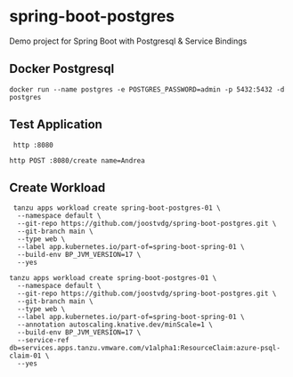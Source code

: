 # spring-boot-postgres
Demo project for Spring Boot with Postgresql &amp; Service Bindings

## Docker Postgresql

```shell
docker run --name postgres -e POSTGRES_PASSWORD=admin -p 5432:5432 -d postgres
```
 

## Test Application

```shell
 http :8080
```

```shell
http POST :8080/create name=Andrea
```

## Create Workload

```shell
 tanzu apps workload create spring-boot-postgres-01 \
  --namespace default \
  --git-repo https://github.com/joostvdg/spring-boot-postgres.git \
  --git-branch main \
  --type web \
  --label app.kubernetes.io/part-of=spring-boot-spring-01 \
  --build-env BP_JVM_VERSION=17 \
  --yes
```

```shell
tanzu apps workload create spring-boot-postgres-01 \
  --namespace default \
  --git-repo https://github.com/joostvdg/spring-boot-postgres.git \
  --git-branch main \
  --type web \
  --label app.kubernetes.io/part-of=spring-boot-spring-01 \
  --annotation autoscaling.knative.dev/minScale=1 \
  --build-env BP_JVM_VERSION=17 \
  --service-ref db=services.apps.tanzu.vmware.com/v1alpha1:ResourceClaim:azure-psql-claim-01 \
  --yes
```